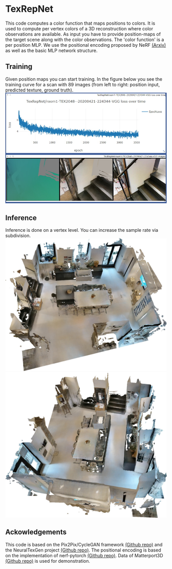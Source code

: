 # TexRepNet

This code computes a color function that maps positions to colors.
It is used to compute per vertex colors of a 3D reconstruction where color observations are available.
As input you have to provide position-maps of the target scene along with the color observations.
The 'color function' is a per position MLP.
We use the positional encoding proposed by NeRF [(Arxiv)](https://arxiv.org/abs/2003.08934) as well as the basic MLP network structure.

## Training

Given position maps you can start training.
In the figure below you see the training curve for a scan with 89 images (from left to right: position input, predicted texture, ground truth).
![Training](snapshots/train_curve.jpg)

## Inference

Inference is done on a vertex level. You can increase the sample rate via subdivision.
<img src="snapshots/snapshot00_L00.jpg" alt="Matterport1" width="512"/>
<img src="snapshots/snapshot01_L00.jpg" alt="Matterport2" width="512"/>

## Ackowledgements
This code is based on the Pix2Pix/CycleGAN framework [(Github repo)](https://github.com/junyanz/pytorch-CycleGAN-and-pix2pix) and the NeuralTexGen project [(Github repo)](https://github.com/JustusThies/NeuralTexGen).
The positional encoding is based on the implementation of nerf-pytorch [(Github repo)](https://github.com/yenchenlin/nerf-pytorch).
Data of Matterport3D [(Github repo)](https://niessner.github.io/Matterport/) is used for demonstration.